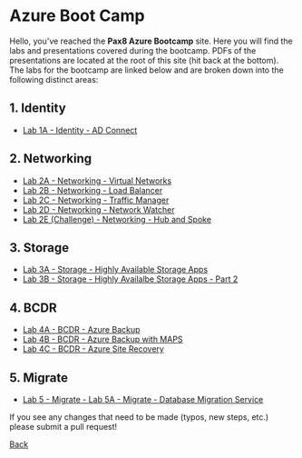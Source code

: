 # Azure Boot Camp

Hello, you've reached the **Pax8 Azure Bootcamp** site.  Here you will find the labs and presentations covered during the bootcamp.  PDFs of the presentations are located at the root of this site (hit back at the bottom).  The labs for the  bootcamp are linked below and are broken down into the following distinct areas:

## 1. Identity
- [Lab 1A - Identity - AD Connect](Lab%201A%20-%20Identity%20-%20AD%20Connect.md)


## 2. Networking
- [Lab 2A - Networking - Virtual Networks](Lab%202A%20-%20Networking%20-%20Virtual%20Networks.md)
- [Lab 2B - Networking - Load Balancer](Lab%202B%20-%20Networking%20-%20Load%20Balancing.md)
- [Lab 2C - Networking - Traffic Manager](Lab%202C%20-%20Networking%20-%20Traffice%20Manager.md)
- [Lab 2D - Networking - Network Watcher](Lab%202D%20-%20Networking%20-%20Network%20Watcher.md)
- [Lab 2E (Challenge) - Networking - Hub and Spoke](Lab%202E%20(Challenge)%20-%20Networking%20-%20Hub%20and%20Spoke.md)


## 3. Storage
- [Lab 3A - Storage - Highly Available Storage Apps](Lab%203A%20-%20Storage%20-%20Highly%20Available%20Storage%20Apps.md)
- [Lab 3B - Storage - Highly Availalbe Storage Apps - Part 2]()

## 4. BCDR
- [Lab 4A - BCDR - Azure Backup](Lab%204A%20-%20BCDR%20-%20Azure%20Backup.md)
- [Lab 4B - BCDR - Azure Backup with MAPS](Lab%204B%20-%20BCDR%20-%20Azure%20Backup%20with%20MARS%20Agent.md)
- [Lab 4C - BCDR - Azure Site Recovery](Lab%204C%20-%20BCDR%20-%20Azure%20Site%20Recovery.md)

## 5. Migrate
- [Lab 5 - Migrate - Lab 5A - Migrate - Database Migration Service](Lab%205A%20-%20Migrate%20-%20Database%20Migration%20Service.md)


If you see any changes that need to be made (typos, new steps, etc.) please submit a pull request!


[Back](./)

